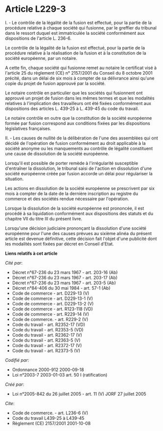 # Article L229-3

I. - Le contrôle de la légalité de la fusion est effectué, pour la partie de la procédure relative à chaque société qui
fusionne, par le greffier du tribunal dans le ressort duquel est immatriculée la société conformément aux dispositions de
l'article L. 236-6.

Le contrôle de la légalité de la fusion est effectué, pour la partie de la procédure relative à la réalisation de la fusion
et à la constitution de la société européenne, par un notaire.

A cette fin, chaque société qui fusionne remet au notaire le certificat visé à l'article 25 du règlement (CE) n° 2157/2001 du
Conseil du 8 octobre 2001 précité, dans un délai de six mois à compter de sa délivrance ainsi qu'une copie du projet de
fusion approuvé par la société.

Le notaire contrôle en particulier que les sociétés qui fusionnent ont approuvé un projet de fusion dans les mêmes termes et
que les modalités relatives à l'implication des travailleurs ont été fixées conformément aux dispositions des articles L.
439-25 à L. 439-45 du code du travail.

Le notaire contrôle en outre que la constitution de la société européenne formée par fusion correspond aux conditions fixées
par les dispositions législatives françaises.

II. - Les causes de nullité de la délibération de l'une des assemblées qui ont décidé de l'opération de fusion conformément
au droit applicable à la société anonyme ou les manquements au contrôle de légalité constituent une cause de dissolution de
la société européenne.

Lorsqu'il est possible de porter remède à l'irrégularité susceptible d'entraîner la dissolution, le tribunal saisi de
l'action en dissolution d'une société européenne créée par fusion accorde un délai pour régulariser la situation.

Les actions en dissolution de la société européenne se prescrivent par six mois à compter de la date de la dernière
inscription au registre du commerce et des sociétés rendue nécessaire par l'opération.

Lorsque la dissolution de la société européenne est prononcée, il est procédé à sa liquidation conformément aux dispositions
des statuts et du chapitre VII du titre III du présent livre.

Lorsqu'une décision judiciaire prononçant la dissolution d'une société européenne pour l'une des causes prévues au sixième
alinéa du présent article est devenue définitive, cette décision fait l'objet d'une publicité dont les modalités sont fixées
par décret en Conseil d'Etat.

**Liens relatifs à cet article**

_Cité par_:

  - Décret n°67-236 du 23 mars 1967 - art. 203-16 (Ab)
  - Décret n°67-236 du 23 mars 1967 - art. 203-17 (Ab)
  - Décret n°67-236 du 23 mars 1967 - art. 203-5 (Ab)
  - Décret n°84-406 du 30 mai 1984 - art. 57-1 (Ab)
  - Code de commerce - art. D229-13 (V)
  - Code de commerce - art. D229-13-1 (V)
  - Code de commerce - art. D229-13-2 (V)
  - Code de commerce - art. R123-118 (VD)
  - Code de commerce - art. R229-14 (V)
  - Code de commerce. - art. R229-2 (V)
  - Code du travail - art. R2352-17 (VD)
  - Code du travail - art. R2353-5 (VD)
  - Code du travail - art. R2362-17 (V)
  - Code du travail - art. R2363-5 (V)
  - Code du travail - art. R2372-17 (V)
  - Code du travail - art. R2373-5 (V)

_Codifié par_:

  - Ordonnance 2000-912 2000-09-18
  - Loi n°2003-7 2003-01-03 art. 50 I (ratification)

_Créé par_:

  - Loi n°2005-842 du 26 juillet 2005 - art. 11 (V) JORF 27 juillet 2005

_Cite_:

  - Code de commerce. - art. L236-6 (V)
  - Code du travail L439-25 à L439-45
  - Règlement (CE) 2157/2001 2001-10-08

